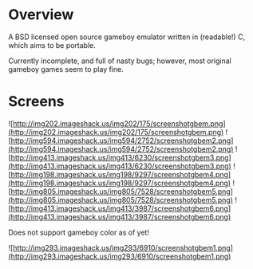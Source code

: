 # Overview #
A BSD licensed open source gameboy emulator written in (readable!) C, which aims to be portable.

Currently incomplete, and full of nasty bugs; however, most original gameboy games seem to play fine.

# Screens #

![http://img202.imageshack.us/img202/175/screenshotgbem.png](http://img202.imageshack.us/img202/175/screenshotgbem.png)
![http://img594.imageshack.us/img594/2752/screenshotgbem2.png](http://img594.imageshack.us/img594/2752/screenshotgbem2.png)
![http://img413.imageshack.us/img413/6230/screenshotgbem3.png](http://img413.imageshack.us/img413/6230/screenshotgbem3.png)
![http://img198.imageshack.us/img198/9297/screenshotgbem4.png](http://img198.imageshack.us/img198/9297/screenshotgbem4.png)
![http://img805.imageshack.us/img805/7528/screenshotgbem5.png](http://img805.imageshack.us/img805/7528/screenshotgbem5.png)
![http://img413.imageshack.us/img413/3987/screenshotgbem6.png](http://img413.imageshack.us/img413/3987/screenshotgbem6.png)


Does not support gameboy color as of yet!

![http://img293.imageshack.us/img293/6910/screenshotgbem1.png](http://img293.imageshack.us/img293/6910/screenshotgbem1.png)